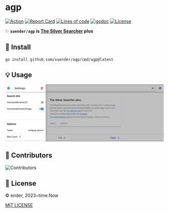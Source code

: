 # agp

[![Action][action-svg]][action-url]
[![Report Card][goreport-svg]][goreport-url]
[![Lines of code][lines-svg]][lines-url]
[![godoc][godoc-svg]][godoc-url]
[![License][license-svg]][license-url]

✨ **`xuender/agp` is [The Silver Searcher][ag-url] plus**

## 🚀 Install

```shell
go install github.com/xuender/agp/cmd/agp@latest
```

## 💡 Usage

![UI](doc/ui.png)

## 👤 Contributors

![Contributors][contributors-svg]

## 📝 License

© ender, 2023~time.Now

[MIT LICENSE][license-url]

[action-url]: https://github.com/xuender/agp/actions
[action-svg]: https://github.com/xuender/agp/workflows/Go/badge.svg
[goreport-url]: https://goreportcard.com/report/github.com/xuender/agp
[goreport-svg]: https://goreportcard.com/badge/github.com/xuender/agp
[godoc-url]: https://godoc.org/github.com/xuender/agp
[godoc-svg]: https://godoc.org/github.com/xuender/agp?status.svg
[license-url]: https://github.com/xuender/agp/blob/master/LICENSE
[license-svg]: https://img.shields.io/badge/license-MIT-blue.svg
[contributors-svg]: https://contrib.rocks/image?repo=xuender/agp
[lines-svg]: https://sloc.xyz/github/xuender/agp
[lines-url]: https://github.com/boyter/scc
[ag-url]: https://github.com/ggreer/the_silver_searcher
